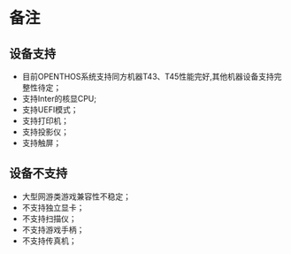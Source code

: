 # 备注

## 设备支持

- 目前OPENTHOS系统支持同方机器T43、T45性能完好,其他机器设备支持完整性待定；  
- 支持Inter的核显CPU;
- 支持UEFI模式；
- 支持打印机；  
- 支持投影仪；
- 支持触屏；  

## 设备不支持  
- 大型网游类游戏兼容性不稳定；  
- 不支持独立显卡；  
- 不支持扫描仪；  
- 不支持游戏手柄；  
- 不支持传真机；

